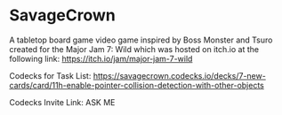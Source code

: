 # SavageCrown
A tabletop board game video game inspired by Boss Monster and Tsuro created for the Major Jam 7: Wild which was hosted on itch.io at the following link: https://itch.io/jam/major-jam-7-wild

Codecks for Task List: https://savagecrown.codecks.io/decks/7-new-cards/card/11h-enable-pointer-collision-detection-with-other-objects

Codecks Invite Link: ASK ME
